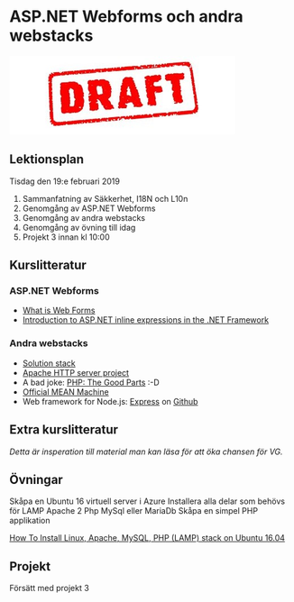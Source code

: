 # ASP.NET Webforms och andra webstacks 

![Draft](draft.jpg)

## Lektionsplan
Tisdag den 19:e februari 2019

1. Sammanfatning av Säkkerhet, I18N och L10n
1. Genomgång av ASP.NET Webforms
1. Genomgång av andra webstacks
1. Genomgång av övning till idag
1. Projekt 3 innan kl 10:00

## Kurslitteratur
### ASP.NET Webforms
* [What is Web Forms](https://docs.microsoft.com/en-us/aspnet/web-forms/what-is-web-forms)
* [Introduction to ASP.NET inline expressions in the .NET Framework](https://support.microsoft.com/en-ca/help/976112/introduction-to-asp-net-inline-expressions-in-the-net-framework)

### Andra webstacks
* [Solution stack](http://en.wikipedia.org/wiki/Solution_stack)
* [Apache HTTP server project](https://httpd.apache.org/)
* A bad joke: [PHP: The Good Parts](http://phpthegoodparts.tumblr.com/) :-D
* [Official MEAN Machine](https://azuremarketplace.microsoft.com/en-us/marketplace/apps/meanio.mean-machine-20?tab=Overview)
* Web framework for Node.js: [Express](https://expressjs.com/) on [Github](https://github.com/expressjs/express)

## Extra kurslitteratur
*Detta är insperation till material man kan läsa för att öka chansen för VG.*
## Övningar
Skåpa en Ubuntu 16 virtuell server i Azure
Installera alla delar som  behövs för LAMP
Apache 2
Php
MySql eller MariaDb
Skåpa en simpel PHP applikation

[How To Install Linux, Apache, MySQL, PHP (LAMP) stack on Ubuntu 16.04](https://www.digitalocean.com/community/tutorials/how-to-install-linux-apache-mysql-php-lamp-stack-on-ubuntu-16-04)

## Projekt
Försätt med projekt 3

